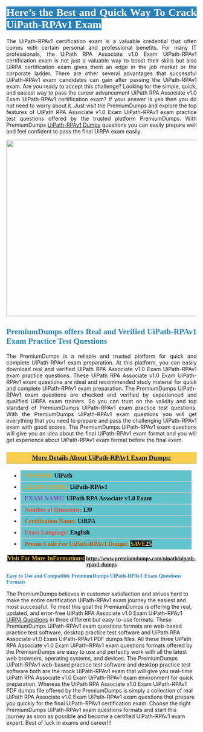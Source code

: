 <h1 style="text-align: justify;"><span style="color:#ffffff;"><span style="font-family:Georgia,serif;"><strong><span style="background-color:#2980b9;">Here’s the Best and Quick Way To Crack UiPath-RPAv1 Exam</span></strong></span></span></h1>

<p style="text-align: justify;">The UiPath-RPAv1 certification exam is a valuable credential that often comes with certain personal and professional benefits. For many IT professionals, the UiPath RPA Associate v1.0 Exam UiPath-RPAv1 certification exam is not just a valuable way to boost their skills but also UiRPA certification exam gives them an edge in the job market or the corporate ladder. There are other several advantages that successful UiPath-RPAv1 exam candidates can gain after passing the UiPath-RPAv1 exam. Are you ready to accept this challenge? Looking for the simple, quick, and easiest way to pass the career advancement UiPath RPA Associate v1.0 Exam UiPath-RPAv1 certification exam? If your answer is yes then you do not need to worry about it. Just visit the PremiumDumps and explore the top features of UiPath RPA Associate v1.0 Exam UiPath-RPAv1 exam practice test questions offered by the trusted platform PremiumDumps. With PremiumDumps <a href="https://www.premiumdumps.com/uipath/uipath-rpav1-dumps">UiPath-RPAv1 Dumps</a> questions you can easily prepare well and feel confident to pass the final UiRPA exam easily.</p>

<p style="text-align: center;"><a href="https://www.premiumdumps.com/uipath/uipath-rpav1-dumps"><img alt="" src="https://i.imgur.com/KJGzbJ2.jpeg" style="width: 700px; height: 465px;" /></a></p>

<h2 style="text-align: justify;"><span style="color:#2980b9;"><span style="font-family:Georgia,serif;"><strong>PremiumDumps offers Real and Verified UiPath-RPAv1 Exam Practice Test Questions</strong></span></span></h2>

<p style="text-align: justify;">The PremiumDumps is a reliable and trusted platform for quick and complete UiPath-RPAv1 exam preparation. At this platform, you can easily download real and verified UiPath RPA Associate v1.0 Exam UiPath-RPAv1 exam practice questions. These UiPath RPA Associate v1.0 Exam UiPath-RPAv1 exam questions are ideal and recommended study material for quick and complete UiPath-RPAv1 exam preparation. The PremiumDumps UiPath-RPAv1 exam questions are checked and verified by experienced and qualified UiRPA exam trainers. So you can trust on the validity and top standard of PremiumDumps UiPath-RPAv1 exam practice test questions. With the PremiumDumps UiPath-RPAv1 exam questions you will get everything that you need to prepare and pass the challenging UiPath-RPAv1 exam with good scores. The PremiumDumps UiPath-RPAv1 exam questions will give you an idea about the final UiPath-RPAv1 exam format and you will get experience about UiPath-RPAv1 exam format before the final exam.</p>

<h3 style="background: #f7ce50; border: 1px solid rgb(204, 204, 204); padding: 5px 10px; text-align: center;"><span style="font-family:Georgia,serif;"><u><u><span style="color:#000000;"><span style="font-size:11pt"><span style="line-height:normal"><b><span style="font-size:13.0pt"><span cambria="">More Details About UiPath-RPAv1 Exam Dumps:</span></span></b></span></span></span></u></u></span></h3>

<ul>
	<li style="margin:0cm 10pt">
	<div style="background:#61c4cd; border: 1px solid rgb(204, 204, 204); padding: 5px 10px; text-align: justify;"><span style="font-family:Georgia,serif;"><span style="font-size:11pt"><span style="line-height:normal"><b><span style="font-size:12.0pt"><span new="" roman="" times=""><span style="color:#f39c12;">VENDOR:</span> <span style="color:#000000;">UiPath</span></span></span></b></span></span></span></div>
	</li>
	<li style="margin:0cm 10pt">
	<div style="background: #61c4cd; border: 1px solid rgb(204, 204, 204); padding: 5px 10px; text-align: justify;"><span style="font-family:Georgia,serif;"><span style="font-size:11pt"><span style="line-height:normal"><b><span style="font-size:12.0pt"><span new="" roman="" times=""><span style="color:#f39c12;">EXAM CCODE:</span> <span style="color:#000000;">UiPath-RPAv1</span></span></span></b></span></span></span></div>
	</li>
	<li style="margin:0cm 10pt">
	<div style="background: #61c4cd; border: 1px solid rgb(204, 204, 204); padding: 5px 10px; text-align: justify;"><span style="font-family:Georgia,serif;"><span style="font-size:11pt"><span style="line-height:normal"><b><span style="font-size:12.0pt"><span new="" roman="" times=""><span style="color:#8e44ad;">EXAM NAME:</span> <span style="color:#000000;">UiPath RPA Associate v1.0 Exam</span></span></span></b></span></span></span></div>
	</li>
	<li style="margin:0cm 10pt">
	<div style="background: #61c4cd; border: 1px solid rgb(204, 204, 204); padding: 5px 10px;"><span style="font-family:Georgia,serif;"><span style="font-size:11pt"><span style="line-height:normal"><b><span style="font-size:12.0pt"><span new="" roman="" times=""><span style="color:#e74c3c;">Number of Questions:</span><span style="color:#000000;"><span style="color:#f1c40f;"> </span>139</span></span></span></b></span></span></span></div>
	</li>
	<li style="margin:0cm 10pt">
	<div style="background: #61c4cd; border: 1px solid rgb(204, 204, 204); padding: 5px 10px; text-align: justify;"><span style="font-family:Georgia,serif;"><span style="font-size:11pt"><span style="line-height:normal"><b><span style="font-size:12.0pt"><span new="" roman="" times=""><span style="color:#d35400;">Certification Name:</span> UiRPA</span></span></b></span></span></span></div>
	</li>
	<li style="margin:0cm 10pt">
	<div style="background: #61c4cd; border: 1px solid rgb(204, 204, 204); padding: 5px 10px; text-align: justify;"><span style="font-family:Georgia,serif;"><span style="font-size:11pt"><span style="line-height:normal"><b><span style="font-size:12.0pt"><span new="" roman="" times=""><span style="color:#e74c3c;">Exam Language:</span> <span style="color:#000000;">English</span></span></span></b></span></span></span></div>
	</li>
	<li style="margin:0cm 10pt">
	<div style="background: #61c4cd; border: 1px solid rgb(204, 204, 204); padding: 5px 10px;"><span style="font-family:Georgia,serif;"><span style="font-size:11pt"><span style="line-height:normal"><b><span style="font-size:12.0pt"><span new="" roman="" times=""><span style="color:#d35400;">Promo Code For UiPath-RPAv1 Dumps:</span><span style="color:#f1c40f;"> <span style="background-color:#000000;">SAVE</span></span><span style="color:#ffffff;"><span style="background-color:#000000;">25</span></span></span></span></b></span></span></span></div>
	</li>
</ul>

<p style="text-align: center;"><span style="font-family:Georgia,serif;"><strong><span style="font-size:16px;"><span style="color:#f1c40f;"><span style="background-color:#000000;">Visit For More InFormations:</span></span></span> <a href="https://www.premiumdumps.com/uipath/uipath-rpav1-dumps">https://www.premiumdumps.com/uipath/uipath-rpav1-dumps</a></strong></span></p>

<p><span style="color:#2980b9;"><span style="font-family:Georgia,serif;"><strong><strong><strong>Easy to Use and Compatible PremiumDumps UiPath-RPAv1 Exam Questions Formats</strong></strong></strong></span></span></p>

<p>The PremiumDumps believes in customer satisfaction and strives hard to make the entire certification UiPath-RPAv1 exam journey the easiest and most successful. To meet this goal the PremiumDumps is offering the real, updated, and error-free UiPath RPA Associate v1.0 Exam UiPath-RPAv1 <a href="https://www.premiumdumps.com/uipath/uirpa-dumps">UiRPA Questions</a> in three different but easy-to-use formats. These PremiumDumps UiPath-RPAv1 exam questions formats are web-based practice test software, desktop practice test software and UiPath RPA Associate v1.0 Exam UiPath-RPAv1 PDF dumps files. All these three UiPath RPA Associate v1.0 Exam UiPath-RPAv1 exam questions formats offered by the PremiumDumps are easy to use and perfectly work with all the latest web browsers, operating systems, and devices. The PremiumDumps UiPath-RPAv1 web-based practice test software and desktop practice test software both are the mock UiPath-RPAv1 exam that will give you real-time UiPath RPA Associate v1.0 Exam UiPath-RPAv1 exam environment for quick preparation. Whereas the UiPath RPA Associate v1.0 Exam UiPath-RPAv1 PDF dumps file offered by the PremiumDumps is simply a collection of real UiPath RPA Associate v1.0 Exam UiPath-RPAv1 exam questions that prepare you quickly for the final UiPath-RPAv1 certification exam. Choose the right PremiumDumps UiPath-RPAv1 exam questions formats and start this journey as soon as possible and become a certified UiPath-RPAv1 exam expert. Best of luck in exams and career!!!</p>
